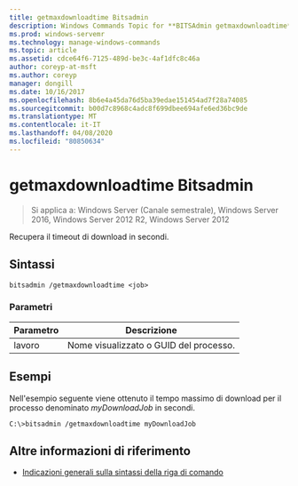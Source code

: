```yaml
---
title: getmaxdownloadtime Bitsadmin
description: Windows Commands Topic for **BITSAdmin getmaxdownloadtime**, che recupera il timeout di download in secondi.
ms.prod: windows-servemr
ms.technology: manage-windows-commands
ms.topic: article
ms.assetid: cdce64f6-7125-489d-be3c-4af1dfc8c46a
author: coreyp-at-msft
ms.author: coreyp
manager: dongill
ms.date: 10/16/2017
ms.openlocfilehash: 8b6e4a45da76d5ba39edae151454ad7f28a74085
ms.sourcegitcommit: b00d7c8968c4adc8f699dbee694afe6ed36bc9de
ms.translationtype: MT
ms.contentlocale: it-IT
ms.lasthandoff: 04/08/2020
ms.locfileid: "80850634"
---
```

# <a name="bitsadmin-getmaxdownloadtime"></a>getmaxdownloadtime Bitsadmin

>Si applica a: Windows Server (Canale semestrale), Windows Server 2016, Windows Server 2012 R2, Windows Server 2012

Recupera il timeout di download in secondi.

## <a name="syntax"></a>Sintassi

```
bitsadmin /getmaxdownloadtime <job>
```

### <a name="parameters"></a>Parametri

| Parametro | Descrizione |
| -------------- | -------------- |
| lavoro | Nome visualizzato o GUID del processo. |

## <a name="examples"></a><a name=BKMK_examples></a>Esempi

Nell'esempio seguente viene ottenuto il tempo massimo di download per il processo denominato *myDownloadJob* in secondi.

```
C:\>bitsadmin /getmaxdownloadtime myDownloadJob
```

## <a name="additional-references"></a>Altre informazioni di riferimento

- [Indicazioni generali sulla sintassi della riga di comando](command-line-syntax-key.md)
